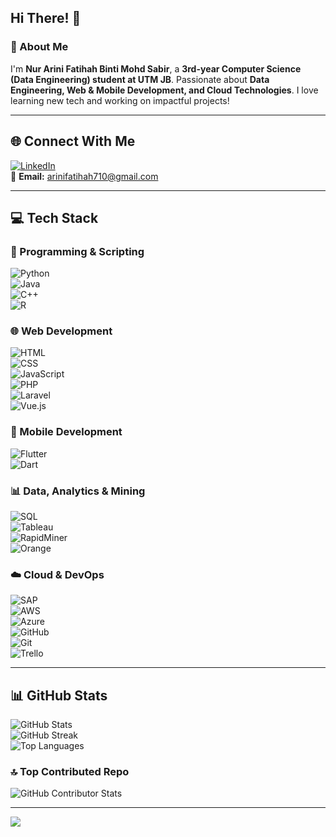 ## Hi There! 👋

### 💫 About Me
I'm **Nur Arini Fatihah Binti Mohd Sabir**, a **3rd-year Computer Science (Data Engineering) student at UTM JB**. Passionate about **Data Engineering, Web & Mobile Development, and Cloud Technologies**. I love learning new tech and working on impactful projects!

---

## 🌐 Connect With Me
[![LinkedIn](https://img.shields.io/badge/LinkedIn-%230077B5.svg?style=for-the-badge&logo=linkedin&logoColor=white)](https://www.linkedin.com/in/arini-fatihah-305172262)  
📧 **Email:** [arinifatihah710@gmail.com](mailto:arinifatihah710@gmail.com)

---

## 💻 Tech Stack

### 🔹 Programming & Scripting  
![Python](https://img.shields.io/badge/Python-3776AB?style=for-the-badge&logo=python&logoColor=white)  
![Java](https://img.shields.io/badge/Java-ED8B00?style=for-the-badge&logo=java&logoColor=white)  
![C++](https://img.shields.io/badge/C++-00599C?style=for-the-badge&logo=c%2B%2B&logoColor=white)  
![R](https://img.shields.io/badge/R-276DC3?style=for-the-badge&logo=r&logoColor=white)  

### 🌐 Web Development  
![HTML](https://img.shields.io/badge/HTML-E34F26?style=for-the-badge&logo=html5&logoColor=white)  
![CSS](https://img.shields.io/badge/CSS-1572B6?style=for-the-badge&logo=css3&logoColor=white)  
![JavaScript](https://img.shields.io/badge/JavaScript-F7DF1E?style=for-the-badge&logo=javascript&logoColor=black)  
![PHP](https://img.shields.io/badge/PHP-777BB4?style=for-the-badge&logo=php&logoColor=white)  
![Laravel](https://img.shields.io/badge/Laravel-FF2D20?style=for-the-badge&logo=laravel&logoColor=white)  
![Vue.js](https://img.shields.io/badge/Vue.js-35495E?style=for-the-badge&logo=vuedotjs&logoColor=4FC08D)  

### 📱 Mobile Development  
![Flutter](https://img.shields.io/badge/Flutter-02569B?style=for-the-badge&logo=flutter&logoColor=white)  
![Dart](https://img.shields.io/badge/Dart-0175C2?style=for-the-badge&logo=dart&logoColor=white)  

### 📊 Data, Analytics & Mining  
![SQL](https://img.shields.io/badge/SQL-4479A1?style=for-the-badge&logo=postgresql&logoColor=white)  
![Tableau](https://img.shields.io/badge/Tableau-E97627?style=for-the-badge&logo=tableau&logoColor=white)  
![RapidMiner](https://img.shields.io/badge/RapidMiner-FF9F1C?style=for-the-badge&logo=rapidminer&logoColor=white)  
![Orange](https://img.shields.io/badge/Orange-FFA500?style=for-the-badge&logo=orange&logoColor=white)  

### ☁️ Cloud & DevOps  
![SAP](https://img.shields.io/badge/SAP-0FAAFF?style=for-the-badge&logo=sap&logoColor=white)  
![AWS](https://img.shields.io/badge/AWS-232F3E?style=for-the-badge&logo=amazonaws&logoColor=white)  
![Azure](https://img.shields.io/badge/Azure-0078D4?style=for-the-badge&logo=microsoftazure&logoColor=white)  
![GitHub](https://img.shields.io/badge/GitHub-181717?style=for-the-badge&logo=github&logoColor=white)  
![Git](https://img.shields.io/badge/Git-F05032?style=for-the-badge&logo=git&logoColor=white)  
![Trello](https://img.shields.io/badge/Trello-026AA7?style=for-the-badge&logo=Trello&logoColor=white)  

---

## 📊 GitHub Stats
![GitHub Stats](https://github-readme-stats.vercel.app/api?username=arinifthh&theme=dark&hide_border=false&include_all_commits=true&count_private=true)  
![GitHub Streak](https://github-readme-streak-stats.herokuapp.com/?user=arinifthh&theme=dark&hide_border=false)  
![Top Languages](https://github-readme-stats.vercel.app/api/top-langs/?username=arinifthh&theme=dark&hide_border=false&include_all_commits=true&count_private=true&layout=compact)  

### 🔝 Top Contributed Repo
![GitHub Contributor Stats](https://github-contributor-stats.vercel.app/api?username=arinifthh&limit=5&theme=dark&combine_all_yearly_contributions=true)  

---
[![](https://visitcount.itsvg.in/api?id=arinifthh&icon=0&color=0)](https://visitcount.itsvg.in)  

<!-- Profile README created & enhanced with ❤️ by GPRM ( https://gprm.itsvg.in ) -->
